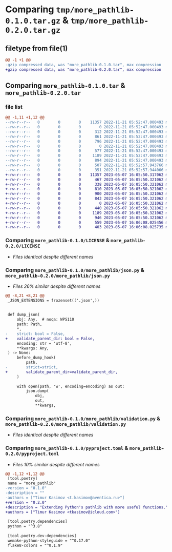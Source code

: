 # Comparing `tmp/more_pathlib-0.1.0.tar.gz` & `tmp/more_pathlib-0.2.0.tar.gz`

## filetype from file(1)

```diff
@@ -1 +1 @@
-gzip compressed data, was "more_pathlib-0.1.0.tar", max compression
+gzip compressed data, was "more_pathlib-0.2.0.tar", max compression
```

## Comparing `more_pathlib-0.1.0.tar` & `more_pathlib-0.2.0.tar`

### file list

```diff
@@ -1,11 +1,12 @@
--rw-r--r--   0        0        0    11357 2022-11-21 05:52:47.000493 more_pathlib-0.1.0/LICENSE
--rw-r--r--   0        0        0        0 2022-11-21 05:52:47.000493 more_pathlib-0.1.0/more_pathlib/__init__.py
--rw-r--r--   0        0        0      312 2022-11-21 05:52:47.000493 more_pathlib-0.1.0/more_pathlib/common.py
--rw-r--r--   0        0        0      861 2022-11-21 05:52:47.000493 more_pathlib-0.1.0/more_pathlib/json.py
--rw-r--r--   0        0        0      796 2022-11-21 05:52:47.000493 more_pathlib-0.1.0/more_pathlib/pickle.py
--rw-r--r--   0        0        0        0 2022-11-21 05:52:47.000493 more_pathlib-0.1.0/more_pathlib/py.typed
--rw-r--r--   0        0        0      577 2022-11-21 05:52:47.000493 more_pathlib-0.1.0/more_pathlib/rm.py
--rw-r--r--   0        0        0     1189 2022-11-21 05:52:47.000493 more_pathlib-0.1.0/more_pathlib/validation.py
--rw-r--r--   0        0        0      894 2022-11-21 05:52:47.000493 more_pathlib-0.1.0/pyproject.toml
--rw-r--r--   0        0        0      507 2022-11-21 05:52:57.943766 more_pathlib-0.1.0/setup.py
--rw-r--r--   0        0        0      351 2022-11-21 05:52:57.944066 more_pathlib-0.1.0/PKG-INFO
+-rw-r--r--   0        0        0    11357 2023-05-07 16:05:50.317062 more_pathlib-0.2.0/LICENSE
+-rw-r--r--   0        0        0      467 2023-05-07 16:05:50.321062 more_pathlib-0.2.0/more_pathlib/__init__.py
+-rw-r--r--   0        0        0      338 2023-05-07 16:05:50.321062 more_pathlib-0.2.0/more_pathlib/common.py
+-rw-r--r--   0        0        0      810 2023-05-07 16:05:50.321062 more_pathlib-0.2.0/more_pathlib/copy.py
+-rw-r--r--   0        0        0      900 2023-05-07 16:05:50.321062 more_pathlib-0.2.0/more_pathlib/json.py
+-rw-r--r--   0        0        0      843 2023-05-07 16:05:50.321062 more_pathlib-0.2.0/more_pathlib/pickle.py
+-rw-r--r--   0        0        0        0 2023-05-07 16:05:50.321062 more_pathlib-0.2.0/more_pathlib/py.typed
+-rw-r--r--   0        0        0      440 2023-05-07 16:05:50.321062 more_pathlib-0.2.0/more_pathlib/rm.py
+-rw-r--r--   0        0        0     1189 2023-05-07 16:05:50.321062 more_pathlib-0.2.0/more_pathlib/validation.py
+-rw-r--r--   0        0        0      946 2023-05-07 16:05:50.321062 more_pathlib-0.2.0/pyproject.toml
+-rw-r--r--   0        0        0      559 2023-05-07 16:06:08.025456 more_pathlib-0.2.0/setup.py
+-rw-r--r--   0        0        0      403 2023-05-07 16:06:08.025735 more_pathlib-0.2.0/PKG-INFO
```

### Comparing `more_pathlib-0.1.0/LICENSE` & `more_pathlib-0.2.0/LICENSE`

 * *Files identical despite different names*

### Comparing `more_pathlib-0.1.0/more_pathlib/json.py` & `more_pathlib-0.2.0/more_pathlib/json.py`

 * *Files 26% similar despite different names*

```diff
@@ -8,21 +8,21 @@
 _JSON_EXTENSIONS = frozenset(('.json',))
 
 
 def dump_json(
     obj: Any,  # noqa: WPS110
     path: Path,
     *,
-    strict: bool = False,
+    validate_parent_dir: bool = False,
     encoding: str = 'utf-8',
     **kwargs: Any,
 ) -> None:
     before_dump_hook(
         path,
-        strict=strict,
+        validate_parent_dir=validate_parent_dir,
     )
 
     with open(path, 'w', encoding=encoding) as out:
         json.dump(
             obj,
             out,
             **kwargs,
```

### Comparing `more_pathlib-0.1.0/more_pathlib/validation.py` & `more_pathlib-0.2.0/more_pathlib/validation.py`

 * *Files identical despite different names*

### Comparing `more_pathlib-0.1.0/pyproject.toml` & `more_pathlib-0.2.0/pyproject.toml`

 * *Files 10% similar despite different names*

```diff
@@ -1,12 +1,12 @@
 [tool.poetry]
 name = "more_pathlib"
-version = "0.1.0"
-description = ""
-authors = ["Timur Kasimov <t.kasimov@aventica.ru>"]
+version = "0.2.0"
+description = "Extending Python's pathlib with more useful functions."
+authors = ["Timur Kasimov <tkasimov@icloud.com>"]
 
 [tool.poetry.dependencies]
 python = "^3.8"
 
 [tool.poetry.dev-dependencies]
 wemake-python-styleguide = "^0.17.0"
 flake8-colors = "^0.1.9"
```

